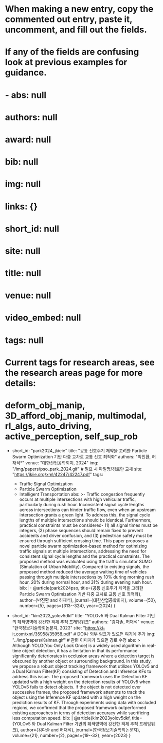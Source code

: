 # When making a new entry, copy the commented out entry, paste it, uncomment, and fill out the fields.
# If any of the fields are confusing look at previous examples for guidance.
# - abs: null
#  authors: null
#  award: null
#  bib: null
#  img: null
#  links: {}
#  short_id: null
#  site: null
#  title: null
#  venue: null
#  video_embed: null
#  tags: null
# Current tags for research areas, see the research areas page for more details:
# deform_obj_manip, 3D_afford_obj_manip, multimodal, rl_algs, auto_driving, active_perception, self_sup_rob

- short_id: "park2024_jkieie"
  title: "공통 신호주기 제약을 고려한 Particle Swarm Optimization 기반 다중 교차로 교통 신호 최적화"
  authors: "박진환, 허재석*"
  venue: "대한산업공학회지, 2024"
  img: "/img/papers/pso_park_2024.gif"   # 필요 시 파일명/경로만 교체
  site: "https://jkiie.org/xml/42247/42247.pdf"
  tags:
    - Traffic Signal Optimization
    - Particle Swarm Optimization
    - Intelligent Transportation
  abs: >-
    Traffic congestion frequently occurs at multiple intersections with high vehicular traffic, particularly during rush hour.
    Inconsistent signal cycle lengths across intersections can hinder traffic flow, even when an upstream intersection grants
    a green light. To address this, the signal cycle lengths of multiple intersections should be identical. Furthermore,
    practical constraints must be considered- (1) all signal times must be integers, (2) phase sequences should remain fixed
    to prevent accidents and driver confusion, and (3) pedestrian safety must be ensured through sufficient crossing time.
    This paper proposes a novel particle swarm optimization-based method for optimizing traffic signals at multiple intersections,
    addressing the need for consistent signal cycle lengths and the practical constraints. The proposed method was evaluated
    using the traffic simulator SUMO (Simulation of Urban Mobility). Compared to existing signals, the proposed method reduced
    the average waiting time of vehicles passing through multiple intersections by 10% during morning rush hour, 20% during
    normal hour, and 31% during evening rush hour.
  bib: |-
    @article{park2024pso,
      title={공통 신호주기 제약을 고려한 Particle Swarm Optimization 기반 다중 교차로 교통 신호 최적화},
      author={박진환 and 허재석},
      journal={대한산업공학회지},
      volume={50},
      number={5},
      pages={313--324},
      year={2024}
    }

- short_id: "kim2023_yolov5dkf"
  title: "YOLOv5 와 Dual Kalman Filter 기반의 폐색영역에 강건한 객체 추적 프레임워크"
  authors: "김다솔, 허재석"
  venue: "한국정보기술학회논문지, 2023"
  site: "https://ki-it.com/xml/35958/35958.pdf"   # DOI나 외부 링크가 있으면 여기에 추가
  img: "../img/papers/Kalman.gif"   # 관련 이미지가 있으면 경로 수정
  abs: >
    Although YOLO(You Only Look Once) is a widely used algorithm in real-time object detection, it has a limitation in 
    that its performance significantly deteriorates in occlusion areas where a detection target is obscured by another 
    object or surrounding background. In this study, we propose a robust object tracking framework that utilizes YOLOv5 
    and a Dual Kalman Filter(KF) consisting of Detection and Inference KFs to address this issue. The proposed framework
    uses the Detection KF updated with a high weight on the detection results of YOLOv5 when YOLOv5 fails to detect objects. 
    If the object is not detected over successive frames, the proposed framework attempts to track the object using the 
    Inference KF updated with a high weight on the prediction results of KF. Through experiments using data with occluded 
    regions, we confirmed that the proposed framework outperformed existing approaches in terms of detection accuracy 
    while sacrificing less computation speed.
  bib: |
    @article{kim2023yolov5dkf,
      title={YOLOv5 와 Dual Kalman Filter 기반의 폐색영역에 강건한 객체 추적 프레임워크},
      author={김다솔 and 허재석},
      journal={한국정보기술학회논문지},
      volume={21},
      number={2},
      pages={19--32},
      year={2023}
    }
